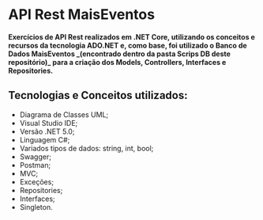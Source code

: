 # API Rest MaisEventos
 <h4>Exercícios de API Rest realizados em .NET Core, utilizando os conceitos e recursos da tecnologia ADO.NET e, como base, foi utilizado o Banco de Dados
 MaisEventos _(encontrado dentro da pasta Scrips DB deste repositório)_ para a criação dos Models, Controllers, Interfaces e Repositories.</h4>
 
 ## Tecnologias e Conceitos utilizados:

- Diagrama de Classes UML;
- Visual Studio IDE;
- Versão .NET 5.0;
- Linguagem C#;
- Variados tipos de dados: string, int, bool;
- Swagger;
- Postman;
- MVC;
- Exceções;
- Repositories;
- Interfaces;
- Singleton.
 
